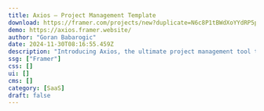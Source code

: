 ```yaml
---
title: Axios — Project Management Template
download: https://framer.com/projects/new?duplicate=N6c8P1tBWdXoYYdRP5pc&via=babarogic&duplicateType=siteTemplate
demo: https://axios.framer.website/
author: "Goran Babarogic"
date: 2024-11-30T08:16:55.459Z
description: "Introducing Axios, the ultimate project management tool template designed to elevate your workflow efficiency. Crafted with precision and functionality in mind, Axios offers a seamless user experience for teams and individuals alike."
ssg: ["Framer"]
css: []
ui: []
cms: []
category: [SaaS]
draft: false
---
```

